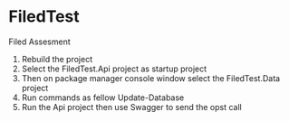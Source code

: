 # FiledTest
 Filed Assesment
1. Rebuild the project
2. Select the FiledTest.Api project as startup project 
3. Then on package manager console window select the FiledTest.Data project 
4. Run commands as fellow
      Update-Database
5. Run the Api project then use Swagger to send the opst call

